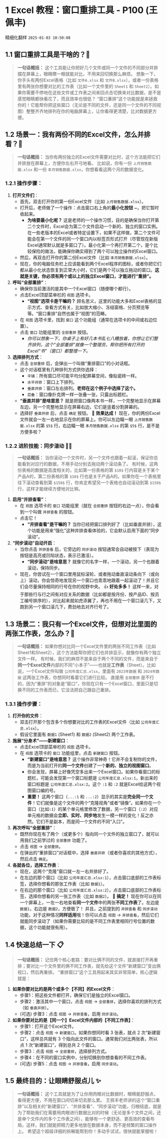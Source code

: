 # 1 Excel 教程：窗口重排工具 - P100 (王佩丰)
精细化翻样 `2025-01-03 10:50:08`
## 1.1 窗口重排工具是干啥的？🤔
> **一句话概括：** 这个工具能让你把好几个文件或同一个文件的不同部分并排摆在屏幕上，眼睛瞟一眼就能对比，不用来回切换那么麻烦。
想象一下，你手头有两份Excel表格（比如 `文件A.xlsx` 和 `文件B.xlsx`），或者一份表格里有两张你想要对比的工作表（比如一个文件里的 `Sheet1` 和 `Sheet2`）。如果你需要不停地在这些文件或工作表之间来回点击切换来对比数据，是不是感觉眼睛都快看花了，而且效率也很低？
“窗口重排”这个功能就是来拯救你的！它能帮你把这些窗口（无论是不同的文件，还是同一个文件的不同视图）整整齐齐地排列在你的电脑屏幕上，让你看得更清楚，比对数据更方便。
## 1.2 场景一：我有两份不同的Excel文件，怎么并排看？👀
> **一句话概括：** 当你有两份独立的Excel文件需要对比时，这个方法能把它们并排放在屏幕上，方便你左右开弓地看。
比如说，你有一份 `上月销售数据.xlsx` 和一份 `本月销售数据.xlsx`，你想看看这两个月的数据变化。
### 1.2.1 操作步骤：
1.  **打开文件们**：
    *   首先，双击打开你的第一份Excel文件（比如 `上月销售数据.xlsx`）。
    *   打开后，老师做了一个操作：点击窗口右上角的**最小化按钮** `➖`，把它暂时收起来。
        *   **为啥要最小化呢？** 这是老师的一个操作习惯，目的是确保当你打开第二个文件时，Excel会为第二个文件启动一个新的、独立的窗口实例。在一些老版本的Excel或者特定设置下，如果不这样做，第二个文件可能会在第一个文件的同一个窗口内以标签页形式打开（尽管现在新版Excel通常默认就是多窗口了）。最小化第一个再打开第二个，是个比较保险的做法，能确保你确实得到了两个可以独立操作的Excel窗口。
    *   然后，再双击打开你的第二份Excel文件（比如 `本月销售数据.xlsx`）。
    *   现在，你的电脑任务栏上应该能看到两个Excel程序的图标，或者你把它们都从最小化状态恢复到正常大小时，它们是两个可以独立拖动的窗口。**这就是关键，你必须有两个或以上的独立Excel窗口，才能进行“重排”。**
2.  **呼叫“全部重排”**：
    *   确保你当前激活的是其中一个Excel窗口（随便哪个都行）。
    *   点击Excel顶部菜单栏的 `视图` 选项卡。
        *   **“视图”选项卡是干嘛的？** 顾名思义，这里的功能大多和Excel表格的显示方式、查看方式有关，比如放大缩小、冻结窗格、分页预览等等。“窗口重排”自然也属于“视图”的范畴。
    *   在 `视图` 选项卡里，找到 `窗口` 这个功能组（通常在选项卡的中间或右边位置）。
    *   点击 `窗口` 功能组里的 `全部重排` 按钮。
        *   *你可以想象一下，你桌子上有好几本书乱七八糟放着，你想让它们整齐排列，这个“全部重排”就像一个整理员，帮你把所有打开的Excel“书”（窗口）都整理一下。*
3.  **选择排列方式**：
    *   点击 `全部重排` 后，会弹出一个叫做“重排窗口”的小对话框。
    *   这个对话框里有几种排列方式供你选择：
        *   `平铺`：所有窗口尽可能平均分配屏幕空间，像贴瓷砖一样。
        *   `水平并排`：窗口上下排列。
        *   `垂直并排`：窗口左右排列。**老师在这个例子中选择了这个。**
        *   `层叠`：窗口像扑克牌一样一张叠一张，只露出标题栏。
    *   **“垂直并排”是啥意思？** 就是把窗口像两本书一样，一个完整地显示在屏幕左边，另一个完整地显示在屏幕右边，它们是竖着分割屏幕的。
    *   选择好 `垂直并排` 后，点击 `确定` 按钮。
🎉 **效果达成！** 现在，你的两份Excel文件就会一左一右地显示在你的屏幕上。你可以左边瞄一眼 `上月销售数据.xlsx` 的第 `$5$` 行，右边瞄一眼 `本月销售数据.xlsx` 的第 `$5$` 行，是不是方便多啦？
### 1.2.2 进阶技能：同步滚动 📜📜
> **一句话概括：** 当你滚动一个文件时，另一个文件也跟着一起滚，保证你总能看到对应行的数据，不用手动分别去拖动两个滚动条了。
有时候，这两份表格的数据是高度相关的，比如第一份表格的第 `$10$` 行内容是关于某个产品A的，第二份表格的第 `$10$` 行也是关于产品A的。如果你在一个表格里往下滚动查看到第 `$158$` 行，你肯定希望另一个表格也自动滚动到第 `$158$` 行，这样才能继续方便地对比嘛。
1.  **启用“并排查看”**：
    *   在 `视图` 选项卡的 `窗口` 功能组里（就在 `全部重排` 按钮的右边一点），你会看到一个叫做 `并排查看` 的按钮。
    *   点击它！
        *   **“并排查看”是干嘛的？** 当你已经把窗口排列好了（比如垂直并排），这个功能是用来“强化”这种并排查看体验的，它会默认启用下面的“同步滚动”。
2.  **“同步滚动”自动开启**：
    *   当你点击 `并排查看` 后，它旁边的 `同步滚动` 按钮通常会自动被按下（表现为按钮是高亮或凹陷状态，表示已激活）。
        *   **“同步滚动”是啥意思？** 就像它的名字一样，一个滚动，另一个也跟着滚动，保持同步。
    *   现在，你尝试在一个窗口里用鼠标滚轮、或者拖动垂直滚动条向下（或向上）滚动，你会惊奇地发现另一个窗口也乖乖地跟着一起滚动了！并且它们会尽量保持相同的行号在你的视野中央。
👍 **好处多多！** 这样一来，对于那些行与行之间有对应关系的数据（比如都是按月份、按产品ID、按员工编号排序的），对比起来就如虎添翼了，再也不用在一个窗口滚几下，又跑到另一个窗口滚几下，费劲地去对齐行号了。
## 1.3 场景二：我只有一个Excel文件，但想对比里面的两张工作表，怎么办？📑
> **一句话概括：** 如果你想对比同一个Excel文件里的两张不同工作表（比如Sheet1和Sheet2），这个方法能帮你把它们也并排显示，就像你有两个独立文件一样。
有时候，我们的麻烦不是来自于两个不同的文件，而是来自于**同一个Excel文件**内部的不同“小本子”——也就是**工作表**（Sheet）。比如说，一个Excel文件叫做 `公司年度汇总.xlsx`，里面有 `2023年数据` 和 `2024年数据` 这两张工作表，你想同时看着它们进行比较。
直接用 `全部重排` 是不行的，因为“重排”的对象是“窗口”，你现在只有一个Excel窗口，里面只是切换不同的工作表而已，它没法把自己跟自己重排。
### 1.3.1 操作步骤：
1.  **打开你的文件**：
    *   双击打开那个包含多个你想要对比的工作表的Excel文件（比如 `公司年度汇总.xlsx`）。
    *   假设它里面有 `数据1` (Sheet1) 和 `数据2` (Sheet2) 两个工作表。
2.  **施展“分身术”——新建窗口**：
    *   点击Excel顶部菜单栏的 `视图` 选项卡。
    *   在 `视图` 选项卡的 `窗口` 功能组里，点击 `新建窗口` 按钮。
        *   **“新建窗口”是啥意思？** 这个操作非常神奇！它并不会复制你的文件，而是为当前打开的**同一个文件**创建了一个**新的、独立的视图窗口**。
        *   你会发现，屏幕上好像凭空多出来一个Excel窗口。如果你看窗口的标题栏，可能会发现第一个窗口标题是 `公司年度汇总.xlsx:1`，新出来的窗口标题是 `公司年度汇总.xlsx:2`。这个 `:1` 和 `:2` 就是Excel给这两个视图窗口编的号。
        *   **重要！** 这两个窗口（`...:1` 和 `...:2`）显示的其实是**完全同一个文件**！它们就像是这个文件的两个“克隆视角”或者“镜像”。如果你在一个窗口（比如`:1`）的某个单元格里修改了数据，另一个窗口（`:2`）对应单元格的数据会**立即、实时、同步地**发生一模一样的变化！反之亦然。它们不是副本，而是同一个文件的不同“入口”。
3.  **再次呼叫“全部重排”**：
    *   既然你现在有了两个（或更多个）指向同一个文件的独立窗口了，就可以用我们之前学过的 `全部重排` 功能了。
    *   点击 `视图` -> `全部重排`。
    *   在弹出的“重排窗口”对话框中，选择 `垂直并排`（或者你喜欢的其他方式），然后点击 `确定`。
4.  **各就各位，选择工作表**：
    *   现在，这两个“克隆”窗口就一左一右并排好了。
    *   在左边的那个窗口（比如 `公司年度汇总.xlsx:1`），点击窗口底部的工作表标签，选择你想看的那张工作表（比如 `数据1`）。
    *   在右边的那个窗口（比如 `公司年度汇总.xlsx:2`），点击窗口底部的工作表标签，选择你想看的另一张工作表（比如 `数据2`）。
🎉 **搞定！** 现在你可以在同一个屏幕上，一左一右地查看**同一个文件**中的两张**不同工作表**了。左边是 `数据1`，右边是 `数据2`，方便极了！
并且，之前提到的 `并排查看` 和 `同步滚动` 功能，对于这种情况**同样适用**哦！你可以点击 `视图` -> `并排查看`，然后它们就能同步滚动了（如果你需要比较的是不同工作表里相同行号位置的数据，这个功能就很有用）。
## 1.4 快速总结一下 📋
> **一句话概括：** 记住两个核心套路：要对比俩不同的文件，就直接打开再重排；要对比一个文件里的俩不同工作表，就先给这个文件“新建窗口”变出俩视口，然后再重排。
“重排窗口”这个工具用起来其实非常简单，核心逻辑就是：
1.  **如果你要对比的是两个或多个【不同】的Excel文件**：
    *   步骤1：把这些文件都打开，确保它们是独立的Excel窗口。
    *   步骤2：激活其中一个窗口，点击 `视图` -> `全部重排`，选择你喜欢的排列方式（如 `垂直并排`）。
    *   (可选) 步骤3：点击 `视图` -> `并排查看`，启用 `同步滚动`。
2.  **如果你要对比的是【同一个】Excel文件内部的【不同工作表】**：
    *   步骤1：打开这个Excel文件。
    *   步骤2：点击 `视图` -> `新建窗口`。如果你想同时看 $3$ 张表，就点 $2$ 次“新建窗口”，这样总共就有 $3$ 个指向此文件的窗口。通常我们对比两张表，所以点 $1$ 次“新建窗口”，得到总共 $2$ 个窗口。
    *   步骤3：点击 `视图` -> `全部重排`，选择排列方式。
    *   步骤4：在不同的窗口实例中，分别切换到你想查看的不同工作表。
    *   (可选) 步骤5：点击 `视图` -> `并排查看`，启用 `同步滚动`。
## 1.5 最终目的：让眼睛舒服点儿 ✨
> **一句话概括：** 这个工具就是为了让你用肉眼对比数据时，眼睛能舒服点，看得更方便，不用在窗口间切来切去那么累。
王佩丰老师讲的这个“窗口重排”以及相关的“新建窗口”、“并排查看”、“同步滚动”功能，归根结底，就是为了帮助我们在需要用肉眼进行数据比对的时候（无论是多个文件之间，还是单个文件内的多个工作表之间），能够有一个更舒适、更高效的查看布局。这样，我们就能把精力更多地放在数据本身，而不是频繁的窗口操作上。
希望这个超级详细的拆解能帮到你！多动手试试，很快就能掌握啦！